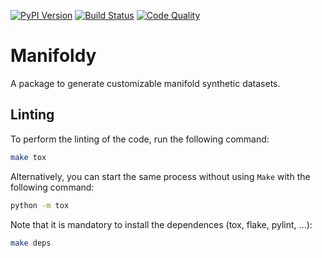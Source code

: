 [![PyPI Version][pypi-image]][pypi-url]
[![Build Status][build-image]][build-url]
[![Code Quality][quality-image]][quality-url]

# Manifoldy

A package to generate customizable manifold synthetic datasets.

## Linting
To perform the linting of the code, run the following command:

```bash
make tox
```

Alternatively, you can start the same process without using `Make` with the following command:

```bash
python -m tox
```

Note that it is mandatory to install the dependences (tox, flake, pylint, ...):

```bash
make deps
```

[pypi-image]: https://img.shields.io/pypi/v/manifoldy
[pypi-url]: https://pypi.org/project/manifoldy/
[build-image]: https://github.com/KNODIS-Research-Group/manifoldy/actions/workflows/build.yml/badge.svg
[build-url]: https://github.com/KNODIS-Research-Group/manifoldy/actions/workflows/build.yml
[quality-image]: https://api.codeclimate.com/v1/badges/f6a3f424237d92169fc0/maintainability
[quality-url]: https://codeclimate.com/github/KNODIS-Research-Group/manifoldy
